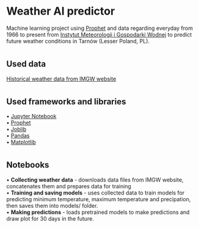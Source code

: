 

# Weather AI predictor

<div>Machine learning project using <a href="https://github.com/facebook/prophet">Prophet</a> and data regarding everyday from 1966 to present from <a href="https://danepubliczne.imgw.pl/">Instytut Meteorologii i Gospodarki Wodnej</a> to predict future weather conditions in Tarnów (Lesser Poland, PL).</div>


# 

## Used data
<div><a href="https://danepubliczne.imgw.pl/data/dane_pomiarowo_obserwacyjne/dane_meteorologiczne/dobowe/synop/">Historical weather data from IMGW website</a></div>

# 

## Used frameworks and libraries
<div>• <a href="https://jupyter.org/">Jupyter Notebook</a></div>
<div>• <a href="https://facebook.github.io/prophet/">Prophet</a></div>
<div>• <a href="https://joblib.readthedocs.io/en/latest/">Joblib</a></div>
<div>• <a href="https://pandas.pydata.org/">Pandas</a></div>
<div>• <a href="https://matplotlib.org/">Matplotlib</a></div>

# 

## Notebooks
<div>• <strong>Collecting weather data</strong> - downloads data files from IMGW website, concatenates them and prepares data for training</div>
<div>• <strong>Training and saving models</strong> - uses collected data to train models for predicting minimum temperature, maximum temperature and precipation, then saves them into models/ folder.</div>
<div>• <strong>Making predictions</strong> - loads pretrained models to make predictions and draw plot for 30 days in the future.</div>